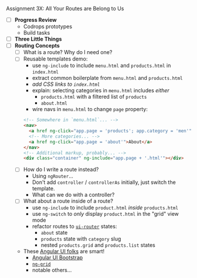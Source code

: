 Assignment 3X: All Your Routes are Belong to Us

* [ ] **Progress Review**
  * Codrops prototypes
  * Build tasks
* [ ] **Three Little Things**
* [ ] **Routing Concepts**
  * [ ] What is a route? Why do I need one?
  * [ ] Reusable templates demo:
    * use `ng-include` to include `menu.html` and `products.html` in `index.html`
    * extract common boilerplate from `menu.html` and `products.html`
    * _add CSS links to `index.html`_
    * explain: selecting categories in `menu.html` includes _either_
      * `products.html` with a filtered list of `products`
      * `about.html`
    * wire navs in `menu.html` to change `page` property:
    ```html
    <!-- Somewhere in `menu.html`... -->
    <nav>
      <a href ng-click="app.page = 'products'; app.category = 'men'">Stuff for Men</a>
      <!-- More categories... -->
      <a href ng-click="app.page = 'about'">About</a>
    </nav>
    <!-- Additional markup, probably... -->
    <div class="container" ng-include="app.page + '.html'"></div>
    ```
  * [ ] How do I write a route instead?
    * Using `ngRouter`...
    * Don't add `controller` / `controllerAs` initially, just switch the template.
    * What can we do with a controller?
  * [ ] What about a route inside of a route?
    * use `ng-include` to include `product.html` _inside_ `products.html`
    * use `ng-switch` to _only_ display `product.html` in the "grid" view mode
    * refactor routes to [`ui-router`](https://github.com/angular-ui/ui-router) states:
      * `about` state
      * `products` state with `category` slug
      * nested `products.grid` and `products.list` states
  * These [Angular UI folks](https://github.com/angular-ui) are smart!
    * [Angular UI Bootstrap](https://github.com/angular-ui/bootstrap)
    * [`ng-grid`](https://github.com/angular-ui/ng-grid)
    * notable others...

